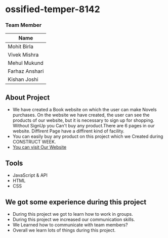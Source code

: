 # ossified-temper-8142


### Team Member

| Name 
| --- 
| Mohit Birla
| Vivek Mishra
| Mehul Mukund 
| Farhaz Anshari
| Kishan Joshi
 

## About Project
- We have created a Book website on which the user can make Novels purchases. On the website we have created, the user can see the products of our website, but it is necessary to sign up for shopping. Without SignUp you Can't buy any product.There are 6 pages in our website. Diffirent Page have a diffirent kind of facility. 
- You can easily buy any product on this project which we Created during  CONSTRUCT WEEK.
- [You can visit Our Website]()


## Tools
- JavaScript & API
- HTML
- CSS

## We got some experience during this project
- During this project we got to learn how to work in groups.
- During this project we increased our communication skills.
- We Learned how to communicate with team members?
- Overall we learn lots of things during this project.
